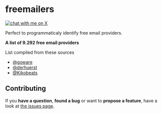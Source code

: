 # freemailers
[![chat with me on X](https://img.shields.io/badge/chat_with-me_on_X-x)](https://x.com/daemkl)

Perfect to programmaticaly identify free email providers.

**A list of 9.292 free email providers**

List compiled from these sources
- [@goware](https://github.com/goware/emailproviders)
- [@derhuerst](https://github.com/derhuerst)
- [@Kikobeats](https://github.com/Kikobeats)


## Contributing

If you **have a question**, **found a bug** or want to **propose a feature**, have a look at [the issues page](https://github.com/daemkl/freemailers/issues).

